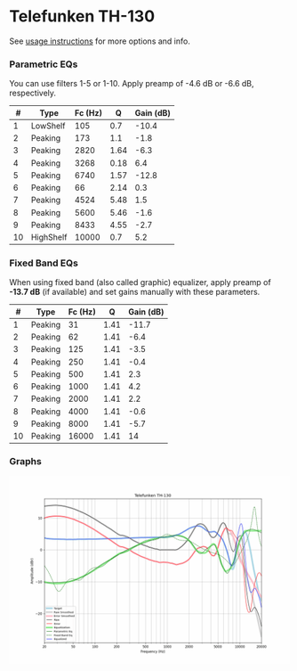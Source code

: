 # Telefunken TH-130
See [usage instructions](https://github.com/jaakkopasanen/AutoEq#usage) for more options and info.

### Parametric EQs
You can use filters 1-5 or 1-10. Apply preamp of -4.6 dB or -6.6 dB, respectively.

|   # | Type      |   Fc (Hz) |    Q |   Gain (dB) |
|-----|-----------|-----------|------|-------------|
|   1 | LowShelf  |       105 | 0.7  |       -10.4 |
|   2 | Peaking   |       173 | 1.1  |        -1.8 |
|   3 | Peaking   |      2820 | 1.64 |        -6.3 |
|   4 | Peaking   |      3268 | 0.18 |         6.4 |
|   5 | Peaking   |      6740 | 1.57 |       -12.8 |
|   6 | Peaking   |        66 | 2.14 |         0.3 |
|   7 | Peaking   |      4524 | 5.48 |         1.5 |
|   8 | Peaking   |      5600 | 5.46 |        -1.6 |
|   9 | Peaking   |      8433 | 4.55 |        -2.7 |
|  10 | HighShelf |     10000 | 0.7  |         5.2 |

### Fixed Band EQs
When using fixed band (also called graphic) equalizer, apply preamp of **-13.7 dB** (if available) and set gains manually with these parameters.

|   # | Type    |   Fc (Hz) |    Q |   Gain (dB) |
|-----|---------|-----------|------|-------------|
|   1 | Peaking |        31 | 1.41 |       -11.7 |
|   2 | Peaking |        62 | 1.41 |        -6.4 |
|   3 | Peaking |       125 | 1.41 |        -3.5 |
|   4 | Peaking |       250 | 1.41 |        -0.4 |
|   5 | Peaking |       500 | 1.41 |         2.3 |
|   6 | Peaking |      1000 | 1.41 |         4.2 |
|   7 | Peaking |      2000 | 1.41 |         2.2 |
|   8 | Peaking |      4000 | 1.41 |        -0.6 |
|   9 | Peaking |      8000 | 1.41 |        -5.7 |
|  10 | Peaking |     16000 | 1.41 |        14   |

### Graphs
![](./Telefunken%20TH-130.png)
